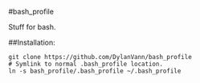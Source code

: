 #bash_profile

Stuff for bash.

##Installation:

    git clone https://github.com/DylanVann/bash_profile
    # Symlink to normal .bash_profile location.
    ln -s bash_profile/.bash_profile ~/.bash_profile

